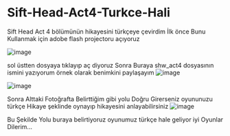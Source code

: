 # Sift-Head-Act4-Turkce-Hali

Sift Head Act 4 bölümünün hikayesini türkçeye çevirdim İlk önce Bunu Kullanmak için adobe flash projectoru açıyoruz

![image](https://github.com/user-attachments/assets/c276d671-0e09-408b-baec-d85302a00efc)


sol üstten dosyaya tıklayıp aç diyoruz Sonra Buraya shw_act4 dosyasının ismini yazıyorum örnek olarak benimkini paylaşayım 
![image](https://github.com/user-attachments/assets/93fb51e5-1c1b-48e4-a564-2c23c6573eea)

![image](https://github.com/user-attachments/assets/60e365d8-469e-49c2-874c-abfbc70c7b43)

Sonra Alttaki Fotoğrafta Belirttiğim gibi yolu Doğru Girerseniz oyununuzu türkçe Hikaye şeklinde oynayıp hikayesini anlayabilirsiniz
![image](https://github.com/user-attachments/assets/d6ab0386-9e02-4984-8b12-0891c66a0c65)

Bu Şekilde Yolu buraya belirtiyoruz oyunumuz türkçe hale geliyor iyi Oyunlar Dilerim...
